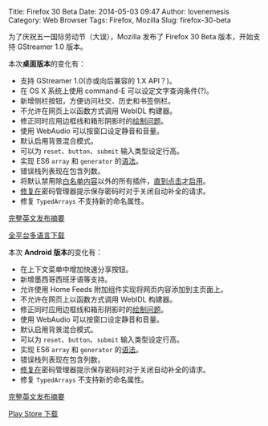 Title: Firefox 30 Beta
Date: 2014-05-03 09:47
Author: lovenemesis
Category: Web Browser
Tags: Firefox, Mozilla
Slug: firefox-30-beta

为了庆祝五一国际劳动节（大误），Mozilla 发布了 Firefox 30 Beta
版本，开始支持 GStreamer 1.0 版本。

本次**桌面版本**的变化有：

-   支持 GStreamer 1.0(亦或向后兼容的 1.X API？)。
-   在 OS X 系统上使用 command-E 可以设定文字查询条件(?)。
-   新增侧栏按钮，方便访问社交、历史和书签侧栏。
-   不允许在网页上以函数方式调用 WebIDL 构建器。
-   修正同时应用边框线和箱形阴影时的[绘制问题](https://bugzilla.mozilla.org/show_bug.cgi?id=480888)。
-   使用 WebAudio 可以按窗口设定静音和音量。
-   默认启用背景混合模式。
-   可以为 `reset`、`button`、`submit` 输入类型设定行高。
-   实现 ES6 `array` 和 `generator`
    的[语法](https://developer.mozilla.org/en-US/Firefox/Releases/30)。
-   错误栈列表现在包含列数。
-   将默认禁用除[白名单内容](https://wiki.mozilla.org/Plugins/Firefox_Whitelist)以外的所有插件，[直到点击才启用](https://blog.mozilla.org/security/2014/02/28/update-on-plugin-activation/)。
-   [修复在](https://bugzilla.mozilla.org/show_bug.cgi?id=956906)密码管理器提示保存密码时对于关闭自动补全的请求。
-   修复 `TypedArrays` 不支持新的命名属性。

[完整英文发布摘要](https://www.mozilla.org/en-US/firefox/30.0beta/releasenotes/)

[全平台多语言下载](https://www.mozilla.org/en-US/firefox/beta/all/)

本次 **Android 版本**的变化有：

-   在上下文菜单中增加快速分享按钮。
-   新增墨西哥西班牙语等支持。
-   允许使用 Home Feeds 附加组件实现将网页内容添加到主页面上。
-   不允许在网页上以函数方式调用 WebIDL 构建器。
-   修正同时应用边框线和箱形阴影时的[绘制问题](https://bugzilla.mozilla.org/show_bug.cgi?id=480888)。
-   使用 WebAudio 可以按窗口设定静音和音量。
-   默认启用背景混合模式。
-   可以为 `reset`、`button`、`submit` 输入类型设定行高。
-   实现 ES6 `array` 和 `generator`
    的[语法](https://developer.mozilla.org/en-US/Firefox/Releases/30)。
-   错误栈列表现在包含列数。
-   [修复在](https://bugzilla.mozilla.org/show_bug.cgi?id=956906)密码管理器提示保存密码时对于关闭自动补全的请求。
-   修复 `TypedArrays` 不支持新的命名属性。

[完整英文发布摘要](https://www.mozilla.org/en-US/mobile/30.0beta/releasenotes/)

[Play Store
下载](https://play.google.com/store/apps/details?id=org.mozilla.firefox_beta)
